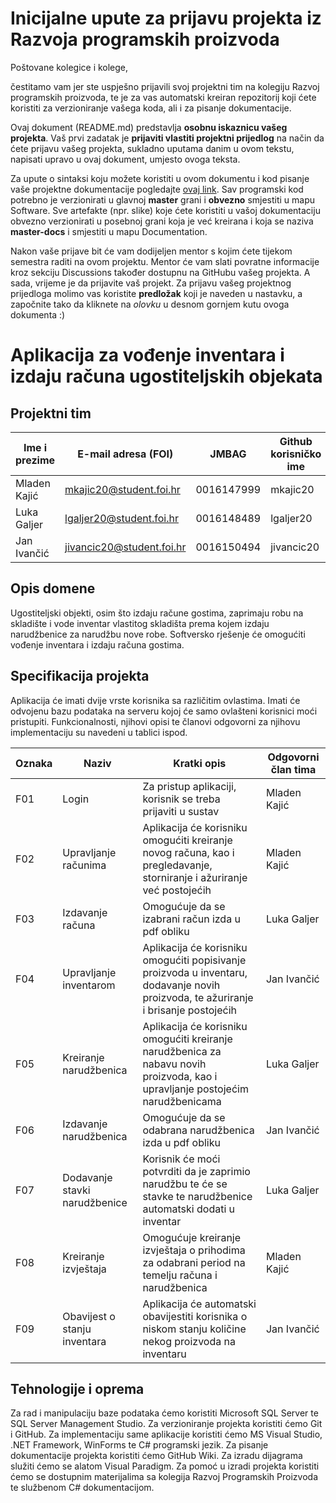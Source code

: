 # Inicijalne upute za prijavu projekta iz Razvoja programskih proizvoda

Poštovane kolegice i kolege, 

čestitamo vam jer ste uspješno prijavili svoj projektni tim na kolegiju Razvoj programskih proizvoda, te je za vas automatski kreiran repozitorij koji ćete koristiti za verzioniranje vašega koda, ali i za pisanje dokumentacije.

Ovaj dokument (README.md) predstavlja **osobnu iskaznicu vašeg projekta**. Vaš prvi zadatak je **prijaviti vlastiti projektni prijedlog** na način da ćete prijavu vašeg projekta, sukladno uputama danim u ovom tekstu, napisati upravo u ovaj dokument, umjesto ovoga teksta.

Za upute o sintaksi koju možete koristiti u ovom dokumentu i kod pisanje vaše projektne dokumentacije pogledajte [ovaj link](https://guides.github.com/features/mastering-markdown/).
Sav programski kod potrebno je verzionirati u glavnoj **master** grani i **obvezno** smjestiti u mapu Software. Sve artefakte (npr. slike) koje ćete koristiti u vašoj dokumentaciju obvezno verzionirati u posebnoj grani koja je već kreirana i koja se naziva **master-docs** i smjestiti u mapu Documentation.

Nakon vaše prijave bit će vam dodijeljen mentor s kojim ćete tijekom semestra raditi na ovom projektu. Mentor će vam slati povratne informacije kroz sekciju Discussions također dostupnu na GitHubu vašeg projekta. A sada, vrijeme je da prijavite vaš projekt. Za prijavu vašeg projektnog prijedloga molimo vas koristite **predložak** koji je naveden u nastavku, a započnite tako da kliknete na *olovku* u desnom gornjem kutu ovoga dokumenta :) 

# Aplikacija za vođenje inventara i izdaju računa ugostiteljskih objekata

## Projektni tim

Ime i prezime | E-mail adresa (FOI) | JMBAG | Github korisničko ime
------------  | ------------------- | ----- | ---------------------
Mladen Kajić | mkajic20@student.foi.hr | 0016147999 | mkajic20
Luka Galjer | lgaljer20@student.foi.hr | 0016148489 | lgaljer20
Jan Ivančić | jivancic20@student.foi.hr | 0016150494 | jivancic20

## Opis domene
Ugostiteljski objekti, osim što izdaju račune gostima, zaprimaju robu na skladište i vode inventar vlastitog skladišta prema kojem izdaju narudžbenice za narudžbu nove robe. Softversko rješenje će omogućiti vođenje inventara i izdaju računa gostima.

## Specifikacija projekta

Aplikacija će imati dvije vrste korisnika sa različitim ovlastima. Imati će odvojenu bazu podataka na serveru kojoj će samo ovlašteni korisnici moći pristupiti. Funkcionalnosti, njihovi opisi te članovi odgovorni za njihovu implementaciju su navedeni u tablici ispod.

Oznaka | Naziv | Kratki opis | Odgovorni član tima
------ | ----- | ----------- | -------------------
F01 | Login | Za pristup aplikaciji, korisnik se treba prijaviti u sustav | Mladen Kajić
F02 | Upravljanje računima | Aplikacija će korisniku omogućiti kreiranje novog računa, kao i pregledavanje, storniranje i ažuriranje već postojećih | Mladen Kajić
F03 | Izdavanje računa | Omogućuje da se izabrani račun izda u pdf obliku | Luka Galjer
F04 | Upravljanje inventarom | Aplikacija će korisniku omogućiti popisivanje proizvoda u inventaru, dodavanje novih proizvoda, te ažuriranje i brisanje postojećih | Jan Ivančić
F05 | Kreiranje narudžbenica | Aplikacija će korisniku omogućiti kreiranje narudžbenica za nabavu novih proizvoda, kao i upravljanje postojećim narudžbenicama | Luka Galjer
F06 | Izdavanje narudžbenica | Omogućuje da se odabrana narudžbenica izda u pdf obliku | Jan Ivančić
F07 | Dodavanje stavki narudžbenice | Korisnik će moći potvrditi da je zaprimio narudžbu te će se stavke te narudžbenice automatski dodati u inventar | Luka Galjer
F08 | Kreiranje izvještaja | Omogućuje kreiranje izvještaja o prihodima za odabrani period na temelju računa i narudžbenica | Mladen Kajić
F09 | Obavijest o stanju inventara | Aplikacija će automatski obavijestiti korisnika o niskom stanju količine nekog proizvoda na inventaru | Jan Ivančić


## Tehnologije i oprema

Za rad i manipulaciju baze podataka ćemo koristiti Microsoft SQL Server te SQL Server Management Studio. Za verzioniranje projekta koristiti ćemo Git i GitHub. Za implementaciju same aplikacije koristiti ćemo MS Visual Studio, .NET Framework, WinForms te C# programski jezik. Za pisanje dokumentacije projekta koristiti ćemo GitHub Wiki. Za izradu dijagrama služiti ćemo se alatom Visual Paradigm. Za pomoć u izradi projekta koristiti ćemo se dostupnim materijalima sa kolegija Razvoj Programskih Proizvoda te službenom C# dokumentacijom.
